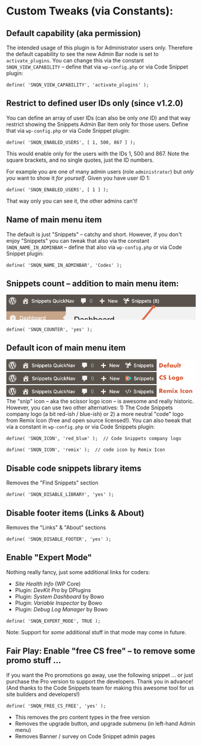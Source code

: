# Custom Tweaks (via Constants):

## Default capability (aka permission)
The intended usage of this plugin is for Administrator users only. Therefore the default capability to see the new Admin Bar node is set to `activate_plugins`. You can change this via the constant `SNQN_VIEW_CAPABILITY` – define that via `wp-config.php` or via Code Snippet plugin:
```
define( 'SNQN_VIEW_CAPABILITY', 'activate_plugins' );
```

## Restrict to defined user IDs only (since v1.2.0)
You can define an array of user IDs (can also be only _one_ ID) and that way restrict showing the Snippets Admin Bar item only for those users. Define that via `wp-config.php` or via Code Snippet plugin:
```
define( 'SNQN_ENABLED_USERS', [ 1, 500, 867 ] );
```
This would enable only for the users with the IDs 1, 500 and 867. Note the square brackets, and no single quotes, just the ID numbers.

For example you are one of many admin users (role `administrator`) but _only you_ want to show it _for yourself_. Given you have user ID 1:
```
define( 'SNQN_ENABLED_USERS', [ 1 ] );
```
That way only you can see it, the other admins can't!

## Name of main menu item
The default is just "Snippets" – catchy and short. However, if you don't enjoy "Snippets" you can tweak that also via the constant `SNQN_NAME_IN_ADMINBAR` – define that also via `wp-config.php` or via Code Snippet plugin:
```
define( 'SNQN_NAME_IN_ADMINBAR', 'Codes' );
```

## Snippets count – addition to main menu item:
![With Counter -- Snippets QuickNav plugin](https://raw.githubusercontent.com/deckerweb/snippets-quicknav/master/assets-github/with-counter.png)
```
define( 'SNQN_COUNTER', 'yes' );
```

## Default icon of main menu item 
![Icon Alternatives -- Snippets QuickNav plugin](https://raw.githubusercontent.com/deckerweb/snippets-quicknav/master/assets-github/icon-alternatives.png)
The "snip" icon – aka the scissor logo icon – is awesome and really historic. However, you can use two other alternatives: 1) The Code Snippets company logo (a bit red-ish / blue-ish) or 2) a more neutral "code" logo from Remix Icon (free and open source licensed!). You can also tweak that via a constant in `wp-config.php` or via Code Snippets plugin:
```
define( 'SNQN_ICON', 'red_blue' );  // Code Snippets company logo
```
```
define( 'SNQN_ICON', 'remix' );  // code icon by Remix Icon
```

## Disable code snippets library items
Removes the "Find Snippets" section
```
define( 'SNQN_DISABLE_LIBRARY', 'yes' );
```

## Disable footer items (Links & About)
Removes the "Links" & "About" sections
```
define( 'SNQN_DISABLE_FOOTER', 'yes' );
```

## **Enable** "Expert Mode"
Nothing really fancy, just some additional links for coders:
- _Site Health Info_ (WP Core)
- Plugin: _DevKit Pro_ by DPlugins
- Plugin: _System Dashboard_ by Bowo
- Plugin: _Variable Inspector_ by Bowo
- Plugin: _Debug Log Manager_ by Bowo
```
define( 'SNQN_EXPERT_MODE', TRUE );
```
Note: Support for _some_ additional stuff in that mode may come in future.

## **Fair Play:** Enable "free CS free" – to remove some promo stuff ...
If you want the Pro promotions go away, use the following snippet ... or just purchase the Pro version to support the developers. Thank you in advance! (And thanks to the Code Snippets team for making this awesome tool for us site builders and developers!)
```
define( 'SNQN_FREE_CS_FREE', 'yes' );
```
- This removes the pro content types in the free version
- Removes the upgrade button, and upgrade submenu (in left-hand Admin menu)
- Removes Banner / survey on Code Snippet admin pages